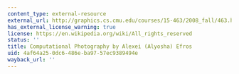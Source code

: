 ```yaml
---
content_type: external-resource
external_url: http://graphics.cs.cmu.edu/courses/15-463/2008_fall/463.html
has_external_license_warning: true
license: https://en.wikipedia.org/wiki/All_rights_reserved
status: ''
title: Computational Photography by Alexei (Alyosha) Efros
uid: 4af64a25-0dc6-486e-ba97-57ec9389494e
wayback_url: ''
---
```

